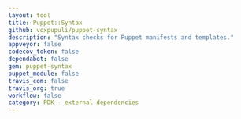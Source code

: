 ```yaml
---
layout: tool
title: Puppet::Syntax
github: voxpupuli/puppet-syntax
description: "Syntax checks for Puppet manifests and templates."
appveyor: false
codecov_token: false
dependabot: false
gem: puppet-syntax
puppet_module: false
travis_com: false
travis_org: true
workflow: false
category: PDK - external dependencies
---
```

